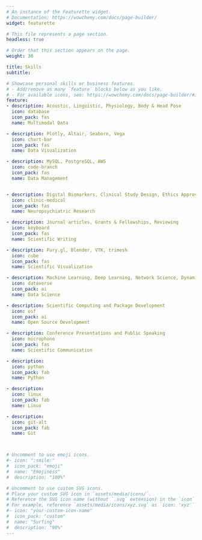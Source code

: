 ```yaml
---
# An instance of the Featurette widget.
# Documentation: https://wowchemy.com/docs/page-builder/
widget: featurette

# This file represents a page section.
headless: true

# Order that this section appears on the page.
weight: 30

title: Skills
subtitle:

# Showcase personal skills or business features.
# - Add/remove as many `feature` blocks below as you like.
# - For available icons, see: https://wowchemy.com/docs/page-builder/#icons
feature:
- description: Acoustic, Linguistic, Physiology, Body & Head Pose
  icon: database
  icon_pack: fas
  name: Multimodal Data

- description: Plotly, Altair, Seaborn, Vega
  icon: chart-bar
  icon_pack: fas
  name: Data Visualization

- description: MySQL, PostgreSQL, AWS
  icon: code-branch
  icon_pack: fas
  name: Data Management 


- description: Digital Biomarkers, Clinical Study Design, Ethics Approval
  icon: clinic-medical
  icon_pack: fas
  name: Neuropsychiatric Research

- description: Journal articles, Grants & Fellowships, Reviewing
  icon: keyboard
  icon_pack: fas
  name: Scientific Writing

- description: Fury.gl, Blender, VTK, trimesh
  icon: cube
  icon_pack: fas
  name: Scientific Visualization

- description: Machine Learning, Deep Learning, Network Science, Dynamical Systems
  icon: dataverse
  icon_pack: ai
  name: Data Science

- description: Scientific Computing and Package Development 
  icon: osf
  icon_pack: ai
  name: Open Source Development

- description: Conference Presentations and Public Speaking
  icon: microphone
  icon_pack: fas
  name: Scientific Communication

- description:
  icon: python
  icon_pack: fab
  name: Python

- description:
  icon: linux
  icon_pack: fab
  name: Linux

- description:
  icon: git-alt
  icon_pack: fab
  name: Git



# Uncomment to use emoji icons.
#- icon: ":smile:"
#  icon_pack: "emoji"
#  name: "Emojiness"
#  description: "100%"  

# Uncomment to use custom SVG icons.
# Place your custom SVG icon in `assets/media/icons/`.
# Reference the SVG icon name (without `.svg` extension) in the `icon` field.
# For example, reference `assets/media/icons/xyz.svg` as `icon: 'xyz'`
#- icon: "your-custom-icon-name"
#  icon_pack: "custom"
#  name: "Surfing"
#  description: "90%"
---
```


